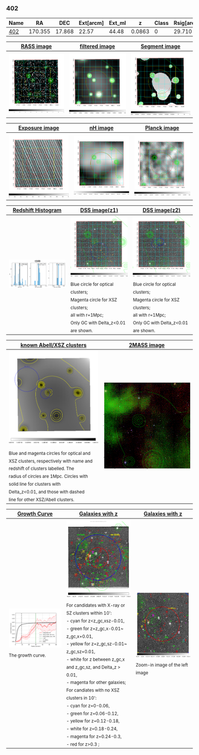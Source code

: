 <div STYLE="page-break-after: always;"></div>

### 402

|Name          |RA          |DEC      | Ext[arcm] | Ext_ml | z    | Class| Rsig[arcmin] | CRsig[c/s] | CR500[c/s] | R500[Mpc] |L500[erg/s]|F500[erg/s/cm^2]| M500[Msun]|Tx[keV]|beta|GC(XSZ,Delta_z<0.01)| GC(OPT,Delta_z<0.01)|GC|alias|
|--------------|------------|------------|---|---|-----------|--------|------|------|----|----|----|----|----|----|----|----|----|----|---|
|[402](script/402.md)     | 170.355       | 17.868       | 22.57    | 44.48   | 0.0863 | 0   | 29.710 |0.242 |0.216 |0.853 |7.981e+43 |4.306e-12 |1.919e+14 |3.288 |0.530 |-, |-, |-, |t599|

|[RASS image](../image/402/402_img.pdf)|[filtered image](../image/402/402_fil.pdf)|[Segment image](../image/402/402_seg.pdf)|
|-------------------|--------------------|-------------------|
| <img src="../image/402/402_img.png" width="300">  | <img src="../image/402/402_fil.png" width="300">   | <img src="../image/402/402_seg.png" width="300">  |

|[Exposure image](../image/402/402_mex.pdf)| [nH image](../image/402/402_nh.pdf)| [Planck image](../image/402/402_p.pdf)|
|-------------------|--------------------|-------------------|
|<img src="../image/402/402_mex.png" width="300">   | <img src="../image/402/402_nh.png" width="300">    | <img src="../image/402/402_p.png" width="300"> |

|[Redshift Histogram](../image/402/402_zg.pdf) | [DSS image(z1)](../image/402/402_dss_z1.pdf)      |  [DSS image(z2)](../image/402/402_dss_z2.pdf)    |
|-------------------|--------------------|-------------------|
|<img src="../image/402/402_zg.png" width="300"> |<img src="../image/402/402_dss_z1.png" width="300"> <sub><br>Blue circle for optical clusters; <br>Magenta circle for XSZ clusters; <br>all with r=1Mpc; <br>Only GC with Delta_z<0.01 are shown. </sub>| <img src="../image/402/402_dss_z2.png" width="300"><sub><br>Blue circle for optical clusters; <br>Magenta circle for XSZ clusters; <br>all with r=1Mpc; <br>Only GC with Delta_z<0.01 are shown. </sub> |

|[known Abell/XSZ clusters](../image/402/402_m.pdf) | [2MASS image](../image/402/402_2mass.pdf)      |
|-------------------|-------------------|
|<img src=../image/402/402_m.png width="300"> <sub><br>Blue and magenta circles for optical and <br>XSZ clusters, respectively with name and <br>redshift of clusters labelled. The <br>radius of circles are 1Mpc. Circles with <br>solid line for clusters with <br>Delta_z<0.01, and those with dashed <br>line for other XSZ/Abell clusters.        </sub>|<img src="../image/402/402_2mass.png" width="300">  |

|[Growth Curve](../image/402/402_gca_all.png) |[Galaxies with z](../image/402/402_opt_ned.pdf) |[Galaxies with z](../image/402/402_opt_ned_zoom.pdf) |
|-------------------|-------------------|-------------------|
| <img src="../image/402/402_gca_all.png" width="300"> <sub><br>The growth curve.</sub>| <img src=../image/402/402_opt_ned.png width="300"> <br><sub> For candidates with X-ray or SZ clusters within 10': <br> - cyan for z<z_gc,xsz-0.01, <br> - green for z=z_gc,x-0.01~ z_gc,x+0.01, <br> - yellow for z=z_gc,sz-0.01~ z_gc,sz+0.01, <br> - white for z between z_gc,x and z_gc,sz, and Delta_z > 0.01, <br> - magenta for other galaxies; <br>For candiates with no XSZ clusters in 10': <br> - cyan for z=0-0.06, <br> - green for z=0.06-0.12, <br> - yellow for z=0.12-0.18, <br> - white for z=0.18-0.24, <br> - magenta for z=0.24-0.3, <br> - red for z>0.3 ;  </sub>|<img src=../image/402/402_opt_ned_zoom.png width="300">  <br><sub> Zoom-in image of the left image</sub>|




